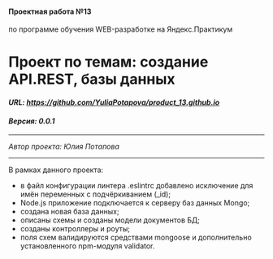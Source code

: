 #### Проектная работа №13
по программе обучения WEB-разработке на Яндекс.Практикум

# Проект по темам: создание API.REST, базы данных
#### ***URL: <https://github.com/YuliaPotapova/product_13.github.io>***
#### ***Версия: 0.0.1***

***
*Автор проекта: Юлия Потапова*
***

В рамках данного проекта:
* в файл конфигурации линтера .eslintrc добавлено исключение для имён переменных с подчёркиванием (_id);
* Node.js приложение подключается к серверу баз данных Mongo;
* создана новая база данных;
* описаны схемы и созданы модели документов БД;
* созданы контроллеры и роуты;
* поля схем валидируются средствами mongoose и дополнительно установленного npm-модуля validator.
